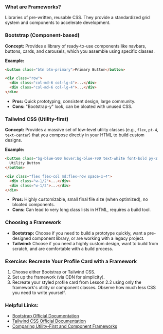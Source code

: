 ### What are Frameworks?
Libraries of pre-written, reusable CSS. They provide a standardized grid system and components to accelerate development.

### Bootstrap (Component-based)
**Concept:** Provides a library of ready-to-use components like navbars, buttons, cards, and carousels, which you assemble using specific classes.

**Example:**
```html
<button class="btn btn-primary">Primary Button</button>

<div class="row">
  <div class="col-md-6 col-lg-4">...</div>
  <div class="col-md-6 col-lg-4">...</div>
</div>
```
*   **Pros:** Quick prototyping, consistent design, large community.
*   **Cons:** "Bootstrap-y" look, can be bloated with unused CSS.

### Tailwind CSS (Utility-first)
**Concept:** Provides a massive set of low-level utility classes (e.g., `flex`, `pt-4`, `text-center`) that you compose directly in your HTML to build custom designs.

**Example:**
```html
<button class="bg-blue-500 hover:bg-blue-700 text-white font-bold py-2 px-4 rounded">
  Utility Button
</button>

<div class="flex flex-col md:flex-row space-x-4">
  <div class="w-1/2">...</div>
  <div class="w-1/2">...</div>
</div>
```
*   **Pros:** Highly customizable, small final file size (when optimized), no bloated components.
*   **Cons:** Can lead to very long class lists in HTML, requires a build tool.

### Choosing a Framework
*   **Bootstrap:** Choose if you need to build a prototype quickly, want a pre-designed component library, or are working with a legacy project.
*   **Tailwind:** Choose if you need a highly custom design, want to build from scratch, and are comfortable with a build process.

### Exercise: Recreate Your Profile Card with a Framework
1.  Choose either Bootstrap or Tailwind CSS.
2.  Set up the framework (via CDN for simplicity).
3.  Recreate your styled profile card from Lesson 2.2 using only the framework's utility or component classes. Observe how much less CSS you need to write yourself.

### Helpful Links:
*   [Bootstrap Official Documentation](https://getbootstrap.com/docs/5.3/getting-started/introduction/)
*   [Tailwind CSS Official Documentation](https://tailwindcss.com/docs)
*   [Comparing Utility-First and Component Frameworks](https://www.youtube.com/watch?v=k-h2Qd6a6-Y)
